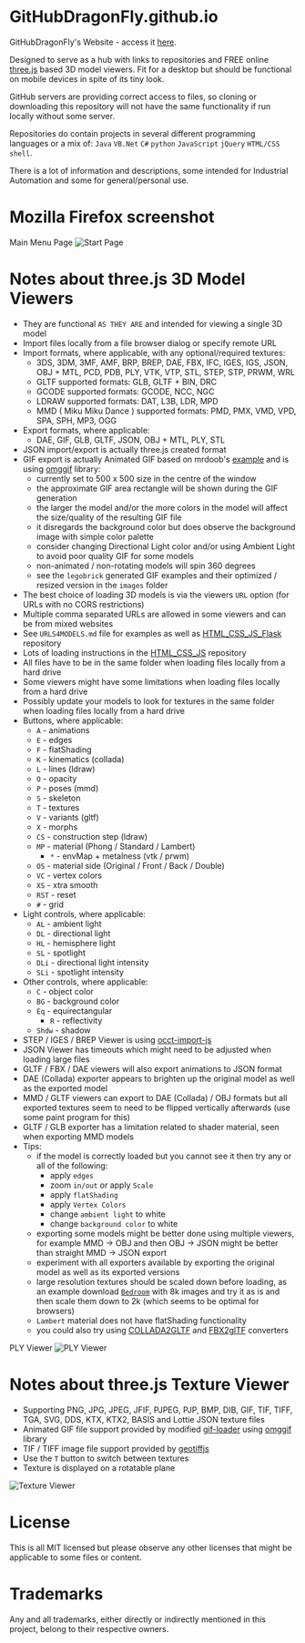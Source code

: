 # GitHubDragonFly.github.io
GitHubDragonFly's Website - access it [here](https://githubdragonfly.github.io).

Designed to serve as a hub with links to repositories and FREE online [three.js](https://threejs.org) based 3D model viewers.
Fit for a desktop but should be functional on mobile devices in spite of its tiny look. 

GitHub servers are providing correct access to files, so cloning or downloading this repository will not have the same functionality if run locally without some server.

Repositories do contain projects in several different programming languages or a mix of: `Java` `VB.Net` `C#` `python` `JavaScript` `jQuery` `HTML/CSS` `shell`.

There is a lot of information and descriptions, some intended for Industrial Automation and some for general/personal use.

# Mozilla Firefox screenshot

Main Menu Page
![Start Page](images/screenshot.png?raw=true)

# Notes about three.js 3D Model Viewers

- They are functional `AS THEY ARE` and intended for viewing a single 3D model
- Import files locally from a file browser dialog or specify remote URL
- Import formats, where applicable, with any optional/required textures:
  - 3DS, 3DM, 3MF, AMF, BRP, BREP, DAE, FBX, IFC, IGES, IGS, JSON, OBJ + MTL, PCD, PDB, PLY, VTK, VTP, STL, STEP, STP, PRWM, WRL
  - GLTF supported formats: GLB, GLTF + BIN, DRC
  - GCODE supported formats: GCODE, NCC, NGC
  - LDRAW supported formats: DAT, L3B, LDR, MPD
  - MMD ( Miku Miku Dance ) supported formats: PMD, PMX, VMD, VPD, SPA, SPH, MP3, OGG
- Export formats, where applicable:
  - DAE, GIF, GLB, GLTF, JSON, OBJ + MTL, PLY, STL
- JSON import/export is actually three.js created format
- GIF export is actually Animated GIF based on mrdoob's [example](https://github.com/mrdoob/omggif-example) and is using [omggif](https://github.com/deanm/omggif) library:
  - currently set to 500 x 500 size in the centre of the window
  - the approximate GIF area rectangle will be shown during the GIF generation
  - the larger the model and/or the more colors in the model will affect the size/quality of the resulting GIF file
  - it disregards the background color but does observe the background image with simple color palette
  - consider changing Directional Light color and/or using Ambient Light to avoid poor quality GIF for some models
  - non-animated / non-rotating models will spin 360 degrees
  - see the `legobrick` generated GIF examples and their optimized / resized version in the `images` folder
- The best choice of loading 3D models is via the viewers `URL` option (for URLs with no CORS restrictions)
- Multiple comma separated URLs are allowed in some viewers and can be from mixed websites
- See `URLS4MODELS.md` file for examples as well as [HTML_CSS_JS_Flask](https://github.com/GitHubDragonFly/HTML_CSS_JS_Flask) repository
- Lots of loading instructions in the [HTML_CSS_JS](https://github.com/GitHubDragonFly/HTML_CSS_JS) repository
- All files have to be in the same folder when loading files locally from a hard drive
- Some viewers might have some limitations when loading files locally from a hard drive
- Possibly update your models to look for textures in the same folder when loading files locally from a hard drive
- Buttons, where applicable:
  - `A` - animations
  - `E` - edges
  - `F` - flatShading
  - `K` - kinematics (collada)
  - `L` - lines (ldraw)
  - `O` - opacity
  - `P` - poses (mmd)
  - `S` - skeleton
  - `T` - textures
  - `V` - variants (gltf)
  - `X` - morphs
  - `CS` - construction step (ldraw)
  - `MP` - material (Phong / Standard / Lambert)
    - `*` - envMap + metalness (vtk / prwm)
  - `OS` - material side (Original / Front / Back / Double)
  - `VC` - vertex colors
  - `XS` - xtra smooth
  - `RST` - reset
  - `#` - grid
- Light controls, where applicable:
  - `AL` - ambient light
  - `DL` - directional light
  - `HL` - hemisphere light
  - `SL` - spotlight
  - `DLi` - directional light intensity
  - `SLi` - spotlight intensity
- Other controls, where applicable:
  - `C` - object color
  - `BG` - background color
  - `Eq` - equirectangular
    - `R` - reflectivity
  - `Shdw` - shadow
- STEP / IGES / BREP Viewer is using [occt-import-js](https://github.com/kovacsv/occt-import-js)
- JSON Viewer has timeouts which might need to be adjusted when loading large files
- GLTF / FBX / DAE viewers will also export animations to JSON format
- DAE (Collada) exporter appears to brighten up the original model as well as the exported model
- MMD / GLTF viewers can export to DAE (Collada) / OBJ formats but all exported textures seem to need to be flipped vertically afterwards (use some paint program for this)
- GLTF / GLB exporter has a limitation related to shader material, seen when exporting MMD models
- Tips:
  - if the model is correctly loaded but you cannot see it then try any or all of the following:
    - apply `edges`
    - zoom `in/out` or apply `Scale`
    - apply `flatShading`
    - apply `Vertex Colors`
    - change `ambient light` to white
    - change `background color` to white
  - exporting some models might be better done using multiple viewers, for example MMD -> OBJ and then OBJ -> JSON might be better than straight MMD -> JSON export
  - experiment with all exporters available by exporting the original model as well as its exported versions
  - large resolution textures should be scaled down before loading, as an example download [`Bedroom`](https://casual-effects.com/data/index.html) with 8k images and try it as is and then scale them down to 2k (which seems to be optimal for browsers)
  - `Lambert` material does not have flatShading functionality
  - you could also try using [COLLADA2GLTF](https://github.com/KhronosGroup/COLLADA2GLTF) and [FBX2glTF](https://github.com/facebookincubator/FBX2glTF) converters

PLY Viewer
![PLY Viewer](images/PLY%20Viewer.png?raw=true)

# Notes about three.js Texture Viewer

- Supporting PNG, JPG, JPEG, JFIF, PJPEG, PJP, BMP, DIB, GIF, TIF, TIFF, TGA, SVG, DDS, KTX, KTX2, BASIS and Lottie JSON texture files
- Animated GIF file support provided by modified [gif-loader](https://github.com/movableink/three-gif-loader) using [omggif](https://github.com/deanm/omggif) library
- TIF / TIFF image file support provided by [geotiffjs](https://github.com/geotiffjs/geotiff.js)
- Use the `T` button to switch between textures
- Texture is displayed on a rotatable plane

![Texture Viewer](images/Texture%20Viewer.png?raw=true)

# License

This is all MIT licensed but please observe any other licenses that might be applicable to some files or content.

# Trademarks

Any and all trademarks, either directly or indirectly mentioned in this project, belong to their respective owners.

